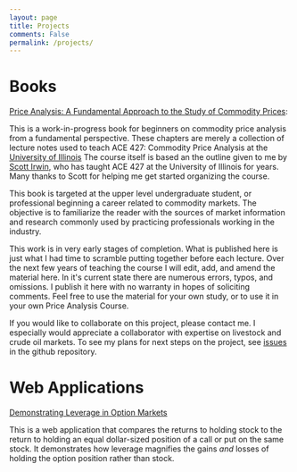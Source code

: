 ```yaml
---
layout: page
title: Projects
comments: False
permalink: /projects/
---
```


# Books

[Price Analysis: A Fundamental Approach to the Study of Commodity Prices](http://mindymallory.github.io/PriceAnalysis/): 


<p>This is a work-in-progress book for beginners on commodity price analysis from a fundamental perspective. These chapters are merely a collection of lecture notes used to teach ACE 427: Commodity Price Analysis at the <a href="http://ace.illinois.edu">University of Illinois</a> The course itself is based an the outline given to me by <a href="http://www.farmdoc.illinois.edu/irwin/">Scott Irwin</a>, who has taught ACE 427 at the University of Illinois for years. Many thanks to Scott for helping me get started organizing the course.</p>

<p>This book is targeted at the upper level undergraduate student, or professional beginning a career related to commodity markets. The objective is to familiarize the reader with the sources of market information and research commonly used by practicing professionals working in the industry. </p>

<p>This work is in very early stages of completion. What is published here is just what I had time to scramble putting together before each lecture. Over the next few years of teaching the course I will edit, add, and amend the material here. In it's current state there are numerous errors, typos, and omissions. I publish it here with no warranty in hopes of soliciting comments. Feel free to use the material for your own study, or to use it in your own Price Analysis Course.</p>

<p>
If you would like to collaborate on this project, please contact me. I especially would appreciate a collaborator with expertise on livestock and crude oil markets. To see my plans for next steps on the project, see <a href="https://github.com/mindymallory/PriceAnalysis/issues">issues</a> in the github repository. 
</p>



# Web Applications

[Demonstrating Leverage in Option Markets](https://mindymallory.shinyapps.io/OptionReturns)

This is a web application that compares the returns to holding stock to the return to holding an equal dollar-sized position of a call or put on the same stock. It demonstrates how leverage magnifies the gains *and* losses of holding the option position rather than stock. 
